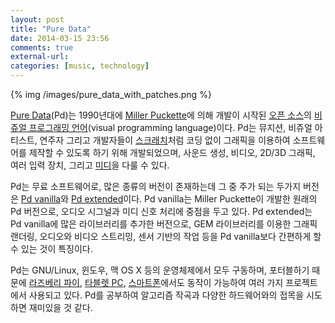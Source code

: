 ```yaml
---
layout: post
title: "Pure Data"
date: 2014-03-15 23:56
comments: true
external-url:
categories: [music, technology]
---
```

{% img /images/pure_data_with_patches.png %}

[Pure Data](http://en.wikipedia.org/wiki/Pure_Data)(Pd)는 1990년대에 [Miller Puckette](http://en.wikipedia.org/wiki/Miller_Puckette)에 의해 개발이 시작된 [오픈 소스](http://en.wikipedia.org/wiki/Open_source)의 [비쥬얼 프로그래밍 언어](http://en.wikipedia.org/wiki/Visual_programming_language)(visual programming language)이다. Pd는 뮤지션, 비쥬얼 아티스트, 연주자 그리고 개발자들이 [스크래치](http://scratch.mit.edu/)처럼 코딩 없이 그래픽을 이용하여 소프트웨어를 제작할 수 있도록 하기 위해 개발되었으며, 사운드 생성, 비디오, 2D/3D 그래픽, 여러 입력 장치, 그리고 [미디](http://en.wikipedia.org/wiki/MIDI)을 다룰 수 있다.

<!--more-->

Pd는 무료 소프트웨어로, 많은 종류의 버전이 존재하는데 그 중 주가 되는 두가지 버전은 [Pd vanilla](http://puredata.info/downloads/pure-data)와 [Pd extended](http://puredata.info/downloads/pd-extended)이다. Pd vanilla는 Miller Puckette이 개발한 원래의 Pd 버전으로, 오디오 시그널과 미디 신호 처리에 중점을 두고 있다. Pd extended는 Pd vanilla에 많은 라이브러리를 추가한 버전으로, GEM 라이브러리를 이용한 그래픽 랜더링, 오디오와 비디오 스트리밍, 센서 기반의 작업 등을 Pd vanilla보다 간편하게 할 수 있는 것이 특징이다.

Pd는 GNU/Linux, 윈도우, 맥 OS X 등의 운영체제에서 모두 구동하며, 포터블하기 때문에 [라즈베리 파이](http://en.wikipedia.org/wiki/Raspberry_Pi), [타블렛 PC](http://en.wikipedia.org/wiki/Tablet_computer), [스마트폰](http://en.wikipedia.org/wiki/Smartphone)에서도 동작이 가능하여 여러 가지 프로젝트에서 사용되고 있다. Pd를 공부하여 알고리즘 작곡과 다양한 하드웨어와의 접목을 시도하면 재미있을 것 같다.

